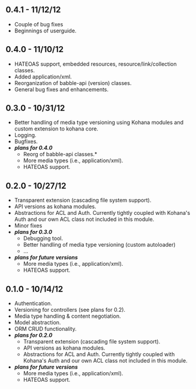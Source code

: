 ## 0.4.1 - 11/12/12
* Couple of bug fixes
* Beginnings of userguide.

## 0.4.0 - 11/10/12
* HATEOAS support, embedded resources, resource/link/collection classes.
* Added application/xml.
* Reorganization of babble-api (version) classes.
* General bug fixes and enhancements.

## 0.3.0 - 10/31/12
* Better handling of media type versioning using Kohana modules and custom extension to kohana core.
* Logging.
* Bugfixes.
* **_plans for 0.4.0_**
  * Reorg of babble-api classes.* 
  * More media types (i.e., application/xml).
  * HATEOAS support.

## 0.2.0 - 10/27/12
* Transparent extension (cascading file system support).
* API versions as kohana modules.
* Abstractions for ACL and Auth. Currently tightly coupled with Kohana's Auth and our own ACL class
not included in this module.
* Minor fixes
* **_plans for 0.3.0_**
  * Debugging tool.
  * Better handling of media type versioning (custom autoloader)
  * ...
* **_plans for future versions_**
  * More media types (i.e., application/xml).
  * HATEOAS support.

## 0.1.0 - 10/14/12
* Authentication.
* Versioning for controllers (see plans for 0.2).
* Media type handling & content negotiation.
* Model abstraction.
* ORM CRUD functionality.   
* **_plans for 0.2.0_**
  * Transparent extension (cascading file system support).
  * API versions as kohana modules.
  * Abstractions for ACL and Auth. Currently tightly coupled with Kohana's Auth and our own ACL class
not included in this module.
* **_plans for future versions_**
  * More media types (i.e., application/xml).
  * HATEOAS support.

